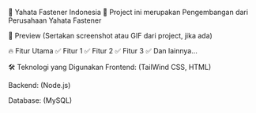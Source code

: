 🌟 Yahata Fastener Indonesia
🚀 Project ini merupakan Pengembangan dari Perusahaan Yahata Fastener

📸 Preview
(Sertakan screenshot atau GIF dari project, jika ada)

🔥 Fitur Utama
✅ Fitur 1
✅ Fitur 2
✅ Fitur 3
✅ Dan lainnya...

🛠️ Teknologi yang Digunakan
Frontend: (TailWind CSS, HTML)

Backend: (Node.js)

Database: (MySQL)